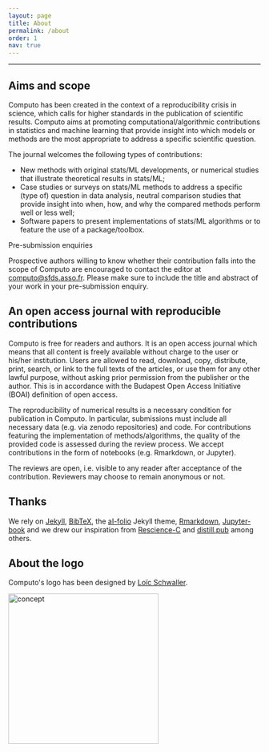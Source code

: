 ```yaml
---
layout: page
title: About
permalink: /about
order: 1
nav: true
---
```


---

## Aims and scope

Computo has been created in the context of a reproducibility crisis in
science, which calls for higher standards in the publication of
scientific results. Computo aims at promoting
computational/algorithmic contributions in statistics and machine
learning that provide insight into which models or methods are the
most appropriate to address a specific scientific question.

The journal welcomes the following types of contributions:

- New methods with original stats/ML developments, or numerical
  studies that illustrate theoretical results in stats/ML;
- Case studies or surveys on stats/ML methods to address a specific
(type of) question in data analysis, neutral comparison studies that
provide insight into when, how, and why the compared methods perform
well or less well;
- Software papers to present implementations of stats/ML algorithms or
  to feature the use of a package/toolbox.

<div class="info-block">
    <div class="info-block-header">Pre-submission enquiries</div>
     <div class="info-block-body">
    <p>Prospective authors willing to  know whether their contribution
    falls  into the  scope of  Computo are  encouraged to  contact the
    editor at <a href="mailto@computo@sfds.asso.fr">computo@sfds.asso.fr</a>. Please make sure to include the title and abstract of your work in your pre-submission enquiry.</p>
    </div>
</div>

## An open access journal with reproducible contributions

Computo is free for readers and authors.
It is an open access journal which means that all content is
freely available without charge to the user or his/her institution.
Users are allowed to read, download, copy, distribute, print,
search, or link to the full texts of the articles, or use
them for any other lawful purpose, without asking prior permission
from the publisher or the author. This is in accordance with the
Budapest Open Access Initiative (BOAI) definition of open access.

The reproducibility of numerical results is a necessary condition for
publication in Computo. In particular, submissions must include all
necessary data (e.g. via zenodo repositories) and code.  For
contributions featuring the implementation of methods/algorithms, the
quality of the provided code is assessed during the review process.
We accept contributions in the form of notebooks (e.g. Rmarkdown, or
Jupyter).

The reviews are open, i.e. visible to any reader after acceptance of
the contribution. Reviewers may choose to remain anonymous or not.

## Thanks

We rely on [Jekyll](https://jekyllrb.com/),
[BibTeX](http://www.bibtex.org/), the
[aI-folio](https://github.com/alshedivat/al-folio) Jekyll theme,
[Rmarkdown](https://rmarkdown.rstudio.com/),
[Jupyter-book](https://jupyterbook.org/) and we drew our inspiration
from [Rescience-C](https://rescience.github.io/) and
[distill.pub](https://distill.pub/) among others.

## About the logo

Computo's logo has been designed by [Loïc Schwaller](https://loack.me/).

<img src="assets/img/computo_concept.png" alt="concept" width="300"/>

